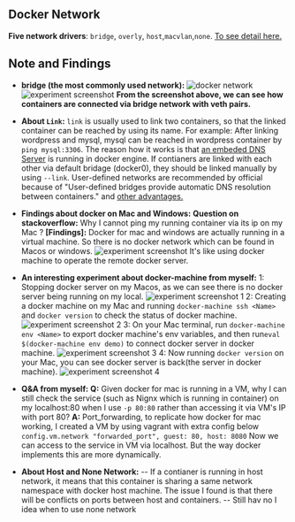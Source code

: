 ## Docker Network

**Five network drivers**: `bridge`, `overly`, `host`,`macvlan`,`none`. 
[To see detail here.](https://docs.docker.com/network/)

## Note and Findings

- **bridge (the most commonly used network):** 
![docker network](http://blog.daocloud.io/wp-content/uploads/2015/01/Docker_Topology.jpg)
![experiment screenshot](https://res.cloudinary.com/deey9oou3/image/upload/v1546737689/Screen_Shot_2019-01-06_at_12.06.06_pm.jpg)
**From the screenshot above, we can see how containers are connected via bridge network with veth pairs.**

- **About `Link`:** 
`link` is usually used to link two containers, so that the linked container can be reached by using its name. For example: After linking wordpress and mysql, mysql can be reached in wordpress container by `ping mysql:3306`. 
The reason how it works is that [an embeded DNS Server](https://docs.docker.com/v17.09/engine/userguide/networking/configure-dns/) is running in docker engine. If contianers are linked with each other via default bridage (docker0), they should be linked manually by using `--link`. 
User-defined networks are recommended by official because of "User-defined bridges provide automatic DNS resolution between containers." and [other advantages.](https://docs.docker.com/network/bridge/#differences-between-user-defined-bridges-and-the-default-bridge) 

- **Findings about docker on Mac and Windows:** 
**Question on stackoverflow:** Why I cannot ping my running container via its ip on my Mac ?
**[Findings]:** Docker for mac and windows are actually running in a virtual machine. So there is no docker network which can be found in Macos or windows.
![experiment screenshot](https://res.cloudinary.com/deey9oou3/image/upload/v1546739240/Screen_Shot_2019-01-06_at_12.46.54_pm.png)
It's like using docker machine to operate the remote docker server.
- **An interesting experiment about docker-machine from myself:**
1: Stopping docker server on my Macos, as we can see there is no docker server being running on my local.
![experiment screenshot 1](https://res.cloudinary.com/deey9oou3/image/upload/v1546739912/Screen_Shot_2019-01-06_at_12.58.02_pm.png)
2: Creating a docker machine on my Mac and running `docker-machine ssh <Name>` and `docker version` to check the status of docker machine.
![experiment screenshot 2](https://res.cloudinary.com/deey9oou3/image/upload/v1546740143/Screen_Shot_2019-01-06_at_1.01.46_pm.png)
3: On your Mac terminal, run `docker-machine env <Name>` to export docker machine's env variables, and then run`eval $(docker-machine env demo)` to connect docker server in docker machine.
![experiment screenshot 3](https://res.cloudinary.com/deey9oou3/image/upload/v1546740345/Screen_Shot_2019-01-06_at_1.05.16_pm.png)
4: Now running `docker version` on your Mac, you can see docker server is back(the server in docker machine).
![experiment screenshot 4](https://res.cloudinary.com/deey9oou3/image/upload/v1546740542/Screen_Shot_2019-01-06_at_1.08.45_pm.png)

- **Q&A from myself:**
**Q:** Given docker for mac is running in a VM, why I can still check the service (such as Nignx which is running in container) on my localhost:80 when I use `-p 80:80` rather than accessing it via VM's IP with port 80?
**A:** Port_forwarding, to replicate how docker for mac working, I created a VM by using vagrant with extra config below
`config.vm.network "forwarded_port", guest: 80, host: 8080`
Now we can access to the service in VM via localhost. But the way docker implements this are more dynamically. 

- **About Host and None Network:**
-- If a contianer is running in host network, it means that this container is sharing a same network namespace with docker host machine. The issue I found is that there will be conflicts on ports between host and containers.
-- Still hav no I idea when to use none network